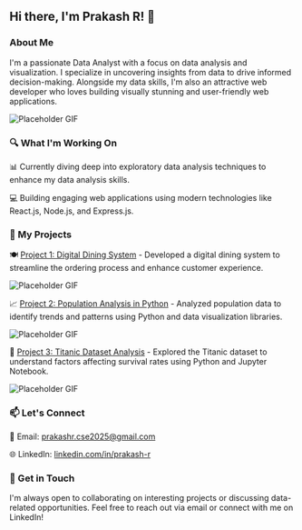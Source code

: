 ## Hi there, I'm Prakash R! 👋

### About Me

I'm a passionate Data Analyst with a focus on data analysis and visualization. I specialize in uncovering insights from data to drive informed decision-making. Alongside my data skills, I'm also an attractive web developer who loves building visually stunning and user-friendly web applications.

![Placeholder GIF](https://media.giphy.com/media/xT9IgzoKnwFNmISR8I/giphy.gif)

### 🔍 What I'm Working On

📊 Currently diving deep into exploratory data analysis techniques to enhance my data analysis skills.

💻 Building engaging web applications using modern technologies like React.js, Node.js, and Express.js.

### 🚀 My Projects

🍽️ [Project 1: Digital Dining System](https://github.com/prakash3r/Digital_dinning_System.git) - Developed a digital dining system to streamline the ordering process and enhance customer experience.

![Placeholder GIF](https://media.giphy.com/media/xT9IgzoKnwFNmISR8I/giphy.gif)

📈 [Project 2: Population Analysis in Python](#) - Analyzed population data to identify trends and patterns using Python and data visualization libraries.

![Placeholder GIF](https://media.giphy.com/media/xT9IgzoKnwFNmISR8I/giphy.gif)

🚢 [Project 3: Titanic Dataset Analysis](#) - Explored the Titanic dataset to understand factors affecting survival rates using Python and Jupyter Notebook.

![Placeholder GIF](https://media.giphy.com/media/xT9IgzoKnwFNmISR8I/giphy.gif)

### 📫 Let's Connect

📧 Email: prakashr.cse2025@gmail.com

🌐 LinkedIn: [linkedin.com/in/prakash-r](https://linkedin.com/in/prakash-r)

### 💬 Get in Touch

I'm always open to collaborating on interesting projects or discussing data-related opportunities. Feel free to reach out via email or connect with me on LinkedIn!
